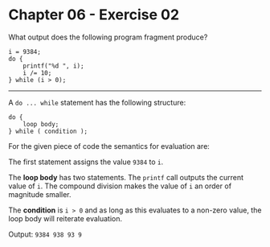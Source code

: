 # Chapter 06 - Exercise 02

What output does the following program fragment produce?

```
i = 9384;
do {
    printf("%d ", i);
    i /= 10;
} while (i > 0);
```

---

A `do ... while` statement has the following structure:  

```
do {
    loop body;
} while ( condition );
```

For the given piece of code the semantics for evaluation are:  

The first statement assigns the value `9384` to `i`.

The __loop body__ has two statements. The `printf` call outputs the current value of `i`. The compound division makes the value of `i` an order of magnitude smaller.  

The __condition__ is `i > 0` and as long as this evaluates to a non-zero value, the loop body will reiterate evaluation.  

Output: `9384 938 93 9 `
